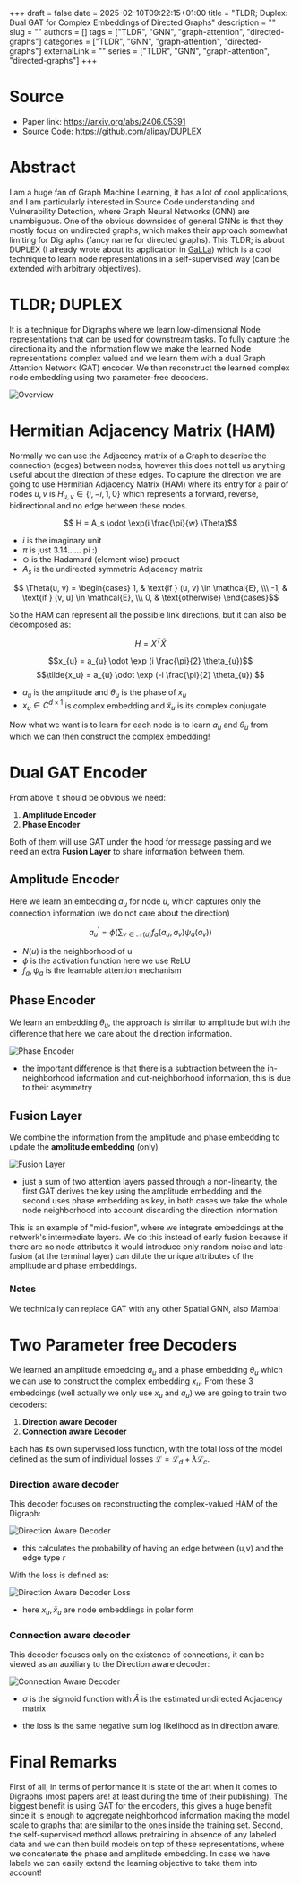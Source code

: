 +++ 
draft = false
date = 2025-02-10T09:22:15+01:00
title = "TLDR; Duplex: Dual GAT for Complex Embeddings of Directed Graphs"
description = ""
slug = ""
authors = []
tags = ["TLDR", "GNN", "graph-attention", "directed-graphs"]
categories = ["TLDR", "GNN", "graph-attention", "directed-graphs"]
externalLink = ""
series = ["TLDR", "GNN", "graph-attention", "directed-graphs"]
+++

# Source
- Paper link: https://arxiv.org/abs/2406.05391
- Source Code: https://github.com/alipay/DUPLEX

# Abstract
I am a huge fan of Graph Machine Learning, it has a lot of cool applications, and I am particularly interested in Source Code understanding and Vulnerability Detection, where Graph Neural Networks (GNN) are unambiguous. One of the obvious downsides of general GNNs is that they mostly focus on undirected graphs, which makes their approach somewhat limiting for Digraphs (fancy name for directed graphs). This TLDR; is about DUPLEX (I already wrote about its application in [GaLLa](https://codebreakers.re/articles/llm-and-security/galla-graph-aligned-llm)) which is a cool technique to learn node representations in a self-supervised way (can be extended with arbitrary objectives).

# TLDR; DUPLEX
It is a technique for Digraphs where we learn low-dimensional Node representations that can be used for downstream tasks. To fully capture the directionality and the information flow we make the learned Node representations complex valued and we learn them with a dual Graph Attention Network (GAT) encoder. We then reconstruct the learned complex node embedding using two parameter-free decoders.

![Overview](/images/duplex_overview.png)

# Hermitian Adjacency Matrix (HAM)

Normally we can use the Adjacency matrix of a Graph to describe the connection (edges) between nodes, however this does not tell us anything useful about the direction of these edges. To capture the direction we are going to use Hermitian Adjacency Matrix (HAM) where its entry for a pair of nodes $u,v$ is $H_{u,v} \in \{  i, -i, 1, 0\}$ which represents a forward, reverse, bidirectional and no edge between these nodes.

$$ H = A_s \odot \exp(i \frac{\pi}{w} \Theta)$$

- $i$ is the imaginary unit
- $\pi$ is just 3.14...... pi :)
- $\odot$ is the Hadamard (element wise) product 
- $A_s$ is the undirected symmetric Adjacency matrix 


$$ \Theta(u, v) = \begin{cases} 1, & \text{if } (u, v) \in \mathcal{E}, \\\ -1, & \text{if } (v, u) \in \mathcal{E}, \\\ 0, & \text{otherwise} \end{cases}$$


So the HAM can represent all the possible link directions, but it can also be decomposed as:

$$H = X^T \tilde{X}$$ 


$$x_{u} = a_{u} \odot \exp (i \frac{\pi}{2} \theta_{u})$$
$$\tilde{x_u} = a_{u} \odot \exp (-i \frac{\pi}{2} \theta_{u}) $$

- $a_u$ is the amplitude and $\theta_u$ is the phase of $x_u$
- $x_u \in C^{d \times 1}$ is complex embedding and $\tilde{x}_u$ is its complex conjugate

Now what we want is to learn for each node is to learn $a_u$ and $\theta_u$ from which we can then construct the complex embedding!

# Dual GAT Encoder
From above it should be obvious we need:

1. **Amplitude Encoder**
2. **Phase Encoder**

Both of them will use GAT under the hood for message passing and we need an extra **Fusion Layer** to share information between them.

## Amplitude Encoder
Here we learn an embedding $a_u$ for node $u$, which captures only the connection information (we do not care about the direction)

$$ a_{u}^{\prime} = \phi (\sum_{v \in \mathcal{N}(u)} f_a(a_{u}, a_{v}) \psi_a(a_{v} ) )$$

- $N(u)$ is the neighborhood of u
- $\phi$ is the activation function here we use ReLU
- $f_a, \psi_a$ is the learnable attention mechanism

## Phase Encoder
We learn an embedding $\theta_u$, the approach is similar to amplitude but with the difference that here we care about the direction information.

![Phase Encoder](/images/duplex_phase_encoder.png)

- the important difference is that there is a subtraction between the in-neighborhood information and out-neighborhood information, this is due to their asymmetry

## Fusion Layer
We combine the information from the amplitude and phase embedding to update the **amplitude embedding** (only)

![Fusion Layer](/images/duplex_fusion_layer.png)

- just a sum of two attention layers passed through a non-linearity, the first GAT derives the key using the amplitude embedding and the second uses phase embedding as key, in both cases we take the whole node neighborhood into account discarding the direction information

This is an example of "mid-fusion", where we integrate embeddings at the network's intermediate layers. We do this instead of early fusion because if there are no node attributes it would introduce only random noise and late-fusion (at the terminal layer) can dilute the unique attributes of the amplitude and phase embeddings.

### Notes
We technically can replace GAT with any other Spatial GNN, also Mamba!

# Two Parameter free Decoders
We learned an amplitude embedding $a_u$ and a phase embedding $\theta_u$ which we can use to construct the complex embedding $x_u$. From these 3 embeddings (well actually we only use $x_u$ and $a_u$) we are going to train two decoders:

1. **Direction aware Decoder** 
2. **Connection aware Decoder**

Each has its own supervised loss function, with the total loss of the model defined as the sum of individual losses $\mathcal{L} = \mathcal{L}_d + \lambda \mathcal{L}_c$. 

### Direction aware decoder
This decoder focuses on reconstructing the complex-valued HAM of the Digraph:

![Direction Aware Decoder](/images/duplex_direction_aware_decoder.png)

- this calculates the probability of having an edge between (u,v) and the edge type $r$

With the loss is defined as:

![Direction Aware Decoder Loss](/images/duplex_direction_aware_decoder_loss.png)


- here $x_u, \bar{x}_u$ are node embeddings in polar form

### Connection aware decoder
This decoder focuses only on the existence of connections, it can be viewed as an auxiliary to the Direction aware decoder:

![Connection Aware Decoder](/images/duplex_connection_aware_decoder_loss.png)

- $\sigma$ is the sigmoid function with $\hat{A}$ is the estimated undirected Adjacency matrix

- the loss is the same negative sum log likelihood as in direction aware.

# Final Remarks
First of all, in terms of performance it is state of the art when it comes to Digraphs (most papers are! at least during the time of their publishing). The biggest benefit is using GAT for the encoders, this gives a huge benefit since it is enough to aggregate neighborhood information making the model scale to graphs that are similar to the ones inside the training set. Second, the self-supervised method allows pretraining in absence of any labeled data and we can then build models on top of these representations, where we concatenate the phase and amplitude embedding. In case we have labels we can easily extend the learning objective to take them into account!
